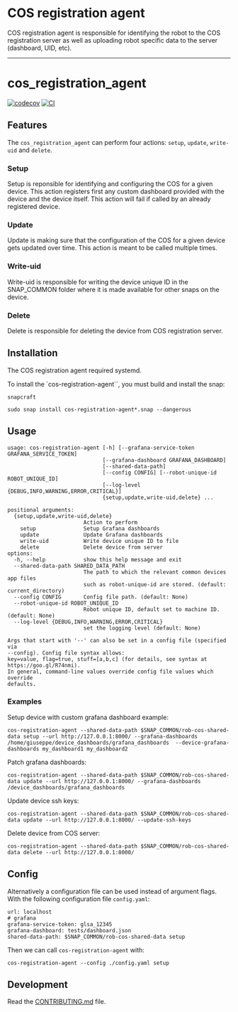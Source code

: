 
# COS registration agent

COS registration agent is responsible for identifying the robot to the
COS registration server as well as uploading robot specific data
to the server (dashboard, UID, etc).

---
# cos_registration_agent

[![codecov](https://codecov.io/gh/ubuntu-robotics/cos-registration-agent/branch/main/graph/badge.svg?token=cos-registration-agent_token_here)](https://codecov.io/gh/ubuntu-robotics/cos-registration-agent)
[![CI](https://github.com/ubuntu-robotics/cos-registration-agent/actions/workflows/main.yml/badge.svg)](https://github.com/ubuntu-robotics/cos-registration-agent/actions/workflows/main.yml)

## Features

The `cos_registration_agent` can perform four actions: `setup`, `update`, `write-uid` and `delete`.

### Setup
Setup is reponsible for identifying and configuring the COS for a given device.
This action registers first any custom dashboard provided with the device
and the device itself.
This action will fail if called by an already registered device.
### Update
Update is making sure that the configuration of the COS for a given device
gets updated over time. This action is meant to be called multiple times.
### Write-uid
Write-uid is responsible for writing the device unique ID in the SNAP_COMMON folder
where it is made available for other snaps on the device.
### Delete
Delete is responsible for deleting the device from COS registration server.

## Installation
The COS registration agent required systemd.

To install the `cos-registration-agent``, you must build and install the snap:
```
snapcraft
```
```
sudo snap install cos-registration-agent*.snap --dangerous
```

## Usage

```
usage: cos-registration-agent [-h] [--grafana-service-token GRAFANA_SERVICE_TOKEN]
                              [--grafana-dashboard GRAFANA_DASHBOARD]
                              [--shared-data-path]
                              [--config CONFIG] [--robot-unique-id ROBOT_UNIQUE_ID]
                              [--log-level {DEBUG,INFO,WARNING,ERROR,CRITICAL}]
                              {setup,update,write-uid,delete} ...

positional arguments:
  {setup,update,write-uid,delete}
                        Action to perform
    setup               Setup Grafana dashboards
    update              Update Grafana dashboards
    write-uid           Write device unique ID to file
    delete              Delete device from server
options:
  -h, --help            show this help message and exit
  --shared-data-path SHARED_DATA_PATH
                        The path to which the relevant common devices app files
                        such as robot-unique-id are stored. (default: current_directory)
  --config CONFIG       Config file path. (default: None)
  --robot-unique-id ROBOT_UNIQUE_ID
                        Robot unique ID, default set to machine ID. (default: None)
  --log-level {DEBUG,INFO,WARNING,ERROR,CRITICAL}
                        set the logging level (default: None)

Args that start with '--' can also be set in a config file (specified via
--config). Config file syntax allows:
key=value, flag=true, stuff=[a,b,c] (for details, see syntax at
https://goo.gl/R74nmi).
In general, command-line values override config file values which override
defaults.
```

### Examples

Setup device with custom grafana dashboard example:
```
cos-registration-agent --shared-data-path $SNAP_COMMON/rob-cos-shared-data setup --url http://127.0.0.1:8000/ --grafana-dashboards /home/giuseppe/device_dashboards/grafana_dashboards  --device-grafana-dashboards my_dashboard1 my_dashboard2

```

Patch grafana dashboards:
```
cos-registration-agent --shared-data-path $SNAP_COMMON/rob-cos-shared-data update --url http://127.0.0.1:8000/ --grafana-dashboards /device_dashboards/grafana_dashboards
```

Update device ssh keys:
```
cos-registration-agent --shared-data-path $SNAP_COMMON/rob-cos-shared-data update --url http://127.0.0.1:8000/ --update-ssh-keys
```

Delete device from COS server:
```
cos-registration-agent --shared-data-path $SNAP_COMMON/rob-cos-shared-data delete --url http://127.0.0.1:8000/
```

## Config

Alternatively a configuration file can be used instead of argument flags.
With the following configuration file `config.yaml`:

```
url: localhost
# grafana
grafana-service-token: glsa_12345
grafana-dashboard: tests/dashboard.json
shared-data-path: $SNAP_COMMON/rob-cos-shared-data setup
```
Then we can call `cos-registration-agent` with:
```
cos-registration-agent --config ./config.yaml setup
```

## Development

Read the [CONTRIBUTING.md](CONTRIBUTING.md) file.
